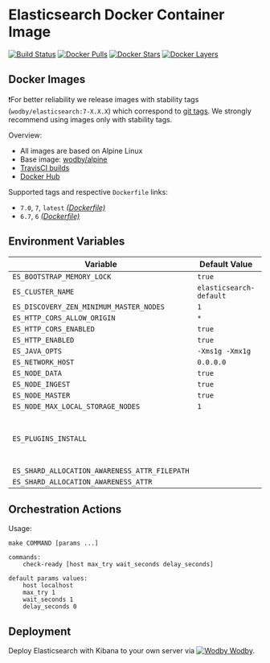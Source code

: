 # Elasticsearch Docker Container Image

[![Build Status](https://travis-ci.org/wodby/elasticsearch.svg?branch=master)](https://travis-ci.org/wodby/elasticsearch)
[![Docker Pulls](https://img.shields.io/docker/pulls/wodby/elasticsearch.svg)](https://hub.docker.com/r/wodby/elasticsearch)
[![Docker Stars](https://img.shields.io/docker/stars/wodby/elasticsearch.svg)](https://hub.docker.com/r/wodby/elasticsearch)
[![Docker Layers](https://images.microbadger.com/badges/image/wodby/elasticsearch.svg)](https://microbadger.com/images/wodby/elasticsearch)

## Docker Images

❗For better reliability we release images with stability tags (`wodby/elasticsearch:7-X.X.X`) which correspond to [git tags](https://github.com/wodby/elasticsearch/releases). We strongly recommend using images only with stability tags. 

Overview:

* All images are based on Alpine Linux
* Base image: [wodby/alpine](https://github.com/wodby/alpine)
* [TravisCI builds](https://travis-ci.org/wodby/elasticsearch) 
* [Docker Hub](https://hub.docker.com/r/wodby/elasticsearch)

Supported tags and respective `Dockerfile` links:

* `7.0`, `7`, `latest` [_(Dockerfile)_](https://github.com/wodby/elasticsearch/tree/master/Dockerfile)
* `6.7`, `6` [_(Dockerfile)_](https://github.com/wodby/elasticsearch/tree/master/Dockerfile)

## Environment Variables

| Variable                                      | Default Value           | Description |
| --------------------------------------------- | ----------------------- | ----------- |
| `ES_BOOTSTRAP_MEMORY_LOCK`                    | `true`                  |             |
| `ES_CLUSTER_NAME`                             | `elasticsearch-default` |             |
| `ES_DISCOVERY_ZEN_MINIMUM_MASTER_NODES`       | `1`                     |             |
| `ES_HTTP_CORS_ALLOW_ORIGIN`                   | `*`                     |             |
| `ES_HTTP_CORS_ENABLED`                        | `true`                  |             |
| `ES_HTTP_ENABLED`                             | `true`                  |             |
| `ES_JAVA_OPTS`                                | `-Xms1g -Xmx1g`         |             |
| `ES_NETWORK_HOST`                             | `0.0.0.0`               |             |
| `ES_NODE_DATA`                                | `true`                  |             |
| `ES_NODE_INGEST`                              | `true`                  |             |
| `ES_NODE_MASTER`                              | `true`                  |             |
| `ES_NODE_MAX_LOCAL_STORAGE_NODES`             | `1`                     |             |
| `ES_PLUGINS_INSTALL`                          |                         | Install specified plugins (separated by comma) |
| `ES_SHARD_ALLOCATION_AWARENESS_ATTR_FILEPATH` |                         |             |
| `ES_SHARD_ALLOCATION_AWARENESS_ATTR`          |                         |             |

## Orchestration Actions

Usage:
```
make COMMAND [params ...]
 
commands:
    check-ready [host max_try wait_seconds delay_seconds]
 
default params values:
    host localhost
    max_try 1
    wait_seconds 1
    delay_seconds 0
```

## Deployment

Deploy Elasticsearch with Kibana to your own server via [![Wodby](https://www.google.com/s2/favicons?domain=wodby.com) Wodby](https://wodby.com/stacks/elasticsearch).
